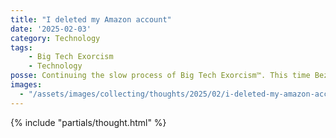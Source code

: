 ```yaml
---
title: "I deleted my Amazon account"
date: '2025-02-03'
category: Technology
tags:
    - Big Tech Exorcism
    - Technology
posse: Continuing the slow process of Big Tech Exorcism™. This time Bezos’ nightmare factory is up for the chop.
images:
  - "/assets/images/collecting/thoughts/2025/02/i-deleted-my-amazon-account-01.jpg"
---
```


{% include "partials/thought.html" %}
